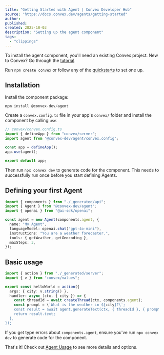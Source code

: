 ```yaml
---
title: "Getting Started with Agent | Convex Developer Hub"
source: "https://docs.convex.dev/agents/getting-started"
author:
published:
created: 2025-10-03
description: "Setting up the agent component"
tags:
  - "clippings"
---
```

To install the agent component, you'll need an existing Convex project. New to Convex? Go through the [tutorial](https://docs.convex.dev/tutorial/).

Run `npm create convex` or follow any of the [quickstarts](https://docs.convex.dev/home) to set one up.

## Installation

Install the component package:

```ts
npm install @convex-dev/agent
```

Create a `convex.config.ts` file in your app's `convex/` folder and install the component by calling `use`:

```ts
// convex/convex.config.ts
import { defineApp } from "convex/server";
import agent from "@convex-dev/agent/convex.config";

const app = defineApp();
app.use(agent);

export default app;
```

Then run `npx convex dev` to generate code for the component. This needs to successfully run once before you start defining Agents.

## Defining your first Agent

```ts
import { components } from "./_generated/api";
import { Agent } from "@convex-dev/agent";
import { openai } from "@ai-sdk/openai";

const agent = new Agent(components.agent, {
  name: "My Agent",
  languageModel: openai.chat("gpt-4o-mini"),
  instructions: "You are a weather forecaster.",
  tools: { getWeather, getGeocoding },
  maxSteps: 3,
});
```

## Basic usage

```ts
import { action } from "./_generated/server";
import { v } from "convex/values";

export const helloWorld = action({
  args: { city: v.string() },
  handler: async (ctx, { city }) => {
    const threadId = await createThread(ctx, components.agent);
    const prompt = \`What is the weather in ${city}?\`;
    const result = await agent.generateText(ctx, { threadId }, { prompt });
    return result.text;
  },
});
```

If you get type errors about `components.agent`, ensure you've run `npx convex dev` to generate code for the component.

That's it! Check out [Agent Usage](https://docs.convex.dev/agents/agent-usage) to see more details and options.